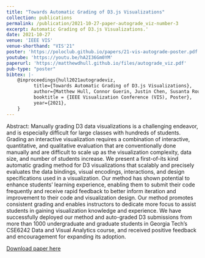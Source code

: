 ```yaml
---
title: "Towards Automatic Grading of D3.js Visualizations"
collection: publications
permalink: /publication/2021-10-27-paper-autograde_viz-number-3
excerpt: Automatic Grading of D3.js Visualizations.'
date: 2021-10-27
venue: 'IEEE VIS'
venue-shorthand: "VIS'21"
poster: 'https://poloclub.github.io/papers/21-vis-autograde-poster.pdf'
youtube: 'https://youtu.be/hA2I36Gm0YM'
paperurl: 'https://matthewdhull.github.io/files/autograde_viz.pdf'
pub-type: "poster"
bibtex: |-
    @inproceedings{hull2021autogradeviz,
          title={Towards Automatic Grading of D3.js Visualizations},
          author={Matthew Hull, Connor Guerin, Justin Chen, Susanta Routray, Duen Horng (Polo) Chau},
          booktitle = {IEEE Visualization Conference (VIS), Poster},
          year={2021},
    }
---
```

Abstract: Manually grading D3 data visualizations is a challenging endeavor, and is especially difficult for large classes with hundreds of students. Grading an interactive visualization requires a combination of interactive, quantitative, and qualitative evaluation that are conventionally done manually and are difficult to scale up as the visualization complexity, data size, and number of students increase. We present a first-of-its kind automatic grading method for D3 visualizations that scalably and precisely evaluates the data bindings, visual encodings, interactions, and design specifications used in a visualization. Our method has shown potential to enhance students’ learning experience, enabling them to submit their code frequently and receive rapid feedback to better inform iteration and improvement to their code and visualization design. Our method promotes consistent grading and enables instructors to dedicate more focus to assist students in gaining visualization knowledge and experience. We have successfully deployed our method and auto-graded D3 submissions from more than 1000 undergraduate and graduate students in Georgia Tech’s CSE6242 Data and Visual Analytics course, and received positive feedback and encouragement for expanding its adoption.

[Download paper here](https://matthewdhull.github.io/files/autograde_viz.pdf)